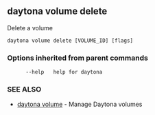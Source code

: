 ## daytona volume delete

Delete a volume

```
daytona volume delete [VOLUME_ID] [flags]
```

### Options inherited from parent commands

```
      --help   help for daytona
```

### SEE ALSO

* [daytona volume](daytona_volume.md)  - Manage Daytona volumes
